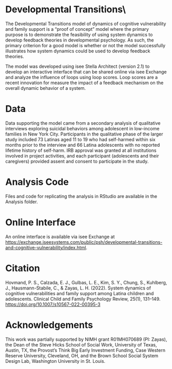 # Developmental Transitions\
The Developmental Transitions model of dynamics of cognitive vulnerability and family support is a “proof of concept” model where the primary purpose is to demonstrate the feasibility of using system dynamics to develop feedback theories in developmental psychology. As such, the primary criterion for a good model is whether or not the model successfully illustrates how system dynamics could be used to develop feedback theories. 

The model was developed using isee Stella Architect (version 2.1) to develop an interactive interface that can be shared online via isee Exchange and analyze the influence of loops using loop scores. Loop scores are a recent innovation for measure the impact of a feedback mechanism on the overall dynamic behavior of a system. 

# Data
Data supporting the model came from a secondary analysis of qualitative interviews exploring suicidal behaviors among adolescent in low-income families in New York City. Participants in the qualitative phase of the larger study included 73 Latinas aged 11 to 19 who had self-harmed within six months prior to the interview and 66 Latina adolescents with no reported lifetime history of self-harm. IRB approval was granted at all institutions involved in project activities, and each participant (adolescents and their caregivers) provided assent and consent to participate in the study. 

# Analysis Code
Files and code for replicating the analysis in RStudio are available in the Analysis folder.

# Online Interface
An online interface is available via isee Exchange at https://exchange.iseesystems.com/public/psh/developmental-transitions-and-cognitive-vulnerability/index.html.

# Citation 
Hovmand, P. S., Calzada, E. J., Gulbas, L. E., Kim, S. Y., Chung, S., Kuhlberg, J., Hausmann-Stabile, C., & Zayas, L. H. (2022). System dynamics of cognitive vulnerabilities and family support among Latina children and adolescents. Clinical Child and Family Psychology Review, 25(1), 131–149. https://doi.org/10.1007/s10567-022-00395-3

# Acknowledgements
This work was partially supported by NIMH grant R01MH070689 (PI: Zayas), the Dean of the Steve Hicks School of Social Work, University of Texas, Austin, TX, the Provost’s Think Big Early Investment Funding, Case Western Reserve University, Cleveland, OH, and the Brown School Social System Design Lab, Washington University in St. Louis.


